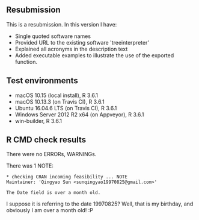 ## Resubmission
This is a resubmission. In this version I have:

* Single quoted software names
* Provided URL to the existing software 'treeinterpreter'
* Explained all acronyms in the description text
* Added executable examples to illustrate the use of the exported function.

## Test environments
* macOS 10.15 (local install), R 3.6.1
* macOS 10.13.3 (on Travis CI), R 3.6.1
* Ubuntu 16.04.6 LTS (on Travis CI), R 3.6.1
* Windows Server 2012 R2 x64 (on Appveyor), R 3.6.1
* win-builder, R 3.6.1

## R CMD check results
There were no ERRORs, WARNINGs.

There was 1 NOTE:

    * checking CRAN incoming feasibility ... NOTE
    Maintainer: 'Qingyao Sun <sunqingyao19970825@gmail.com>'

    The Date field is over a month old.

I suppose it is referring to the date 19970825? Well, that is my birthday, and
obviously I am over a month old! :P
